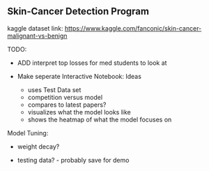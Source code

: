 ## Skin-Cancer Detection Program

kaggle dataset link: https://www.kaggle.com/fanconic/skin-cancer-malignant-vs-benign

TODO:

- ADD interpret top losses for med students to look at  

- Make seperate Interactive Notebook: Ideas
	- uses Test Data set
	- competition versus model
	- compares to latest papers?
	- visualizes what the model looks like
	- shows the heatmap of what the model focuses on

Model Tuning:

- weight decay?

- testing data? - probably save for demo
